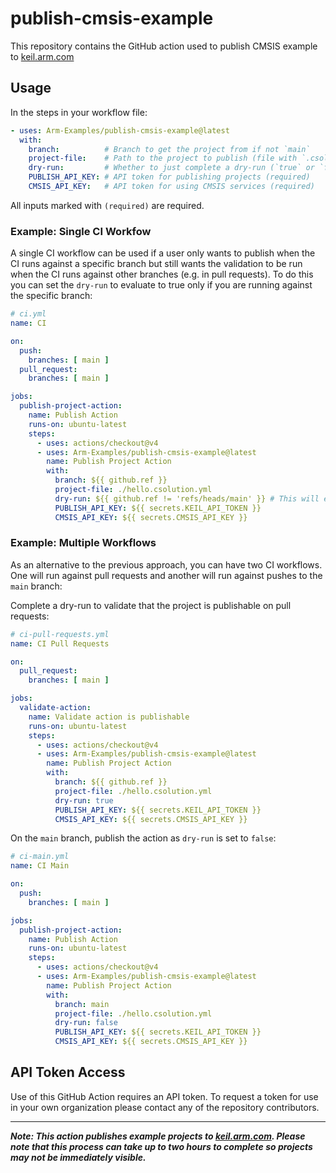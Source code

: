 # publish-cmsis-example

This repository contains the GitHub action used to publish CMSIS example to [keil.arm.com](https://keil.arm.com)

## Usage

In the steps in your workflow file:
```yaml
- uses: Arm-Examples/publish-cmsis-example@latest
  with:
    branch:          # Branch to get the project from if not `main`
    project-file:    # Path to the project to publish (file with `.csolution.yml` extension) (required)
    dry-run:         # Whether to just complete a dry-run (`true` or `false`). This can be useful to verify a project is publishable without actually making it available on `keil.arm.com`
    PUBLISH_API_KEY: # API token for publishing projects (required)
    CMSIS_API_KEY:   # API token for using CMSIS services (required)
```

All inputs marked with `(required)` are required.

### Example: Single CI Workfow

A single CI workflow can be used if a user only wants to publish when the CI runs against a specific branch but still wants the validation to be run when the CI runs against other branches (e.g. in pull requests). To do this you can set the `dry-run` to evaluate to true only if you are running against the specific branch:

```yaml
# ci.yml
name: CI

on:
  push:
    branches: [ main ]
  pull_request:
    branches: [ main ]

jobs:
  publish-project-action:
    name: Publish Action
    runs-on: ubuntu-latest
    steps:
      - uses: actions/checkout@v4
      - uses: Arm-Examples/publish-cmsis-example@latest
        name: Publish Project Action
        with:
          branch: ${{ github.ref }}
          project-file: ./hello.csolution.yml
          dry-run: ${{ github.ref != 'refs/heads/main' }} # This will evaluate to true if the branch is not main
          PUBLISH_API_KEY: ${{ secrets.KEIL_API_TOKEN }}
          CMSIS_API_KEY: ${{ secrets.CMSIS_API_KEY }}
```

### Example: Multiple Workflows

As an alternative to the previous approach, you can have two CI workflows. One will run against pull requests and another will run against pushes to the `main` branch:

Complete a dry-run to validate that the project is publishable on pull requests:

```yaml
# ci-pull-requests.yml
name: CI Pull Requests

on:
  pull_request:
    branches: [ main ]

jobs:
  validate-action:
    name: Validate action is publishable
    runs-on: ubuntu-latest
    steps:
      - uses: actions/checkout@v4
      - uses: Arm-Examples/publish-cmsis-example@latest
        name: Publish Project Action
        with:
          branch: ${{ github.ref }}
          project-file: ./hello.csolution.yml
          dry-run: true
          PUBLISH_API_KEY: ${{ secrets.KEIL_API_TOKEN }}
          CMSIS_API_KEY: ${{ secrets.CMSIS_API_KEY }}
```

On the `main` branch, publish the action as `dry-run` is set to `false`:

```yaml
# ci-main.yml
name: CI Main

on:
  push:
    branches: [ main ]

jobs:
  publish-project-action:
    name: Publish Action
    runs-on: ubuntu-latest
    steps:
      - uses: actions/checkout@v4
      - uses: Arm-Examples/publish-cmsis-example@latest
        name: Publish Project Action
        with:
          branch: main
          project-file: ./hello.csolution.yml
          dry-run: false
          PUBLISH_API_KEY: ${{ secrets.KEIL_API_TOKEN }}
          CMSIS_API_KEY: ${{ secrets.CMSIS_API_KEY }}
```

## API Token Access

Use of this GitHub Action requires an API token. To request a token for use in your own organization please contact any of the repository contributors.

---

**_Note: This action publishes example projects to [keil.arm.com](https://keil.arm.com). Please note that this process can take up to two hours to complete so projects may not be immediately visible._**
